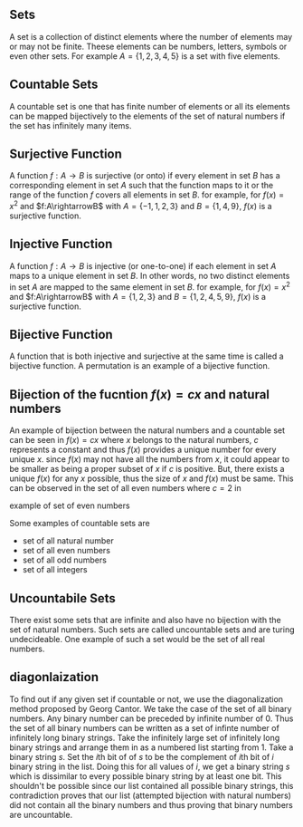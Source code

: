 ## Sets

A set is a collection of distinct elements where the number of elements may or may not be finite. Theese elements can be numbers, letters, symbols or even other sets. For example $A=\{1,2,3,4,5\}$ is a set with five elements.

## Countable Sets

A countable set is one that has finite number of elements or all its elements can be mapped bijectively to the elements of the set of natural numbers if the set has infinitely many items.

## Surjective Function

A function $f:A\rightarrow B$ is surjective (or onto) if every element in set $B$ has a corresponding element in set $A$ such that the function maps to it or the range of the function $f$ covers all elements in set $B$. for example, for $f(x)=x^2$ and $f:A\rightarrowB$ with $A=\{-1,1,2,3\}$ and $B=\{1,4,9\}$, $f(x)$ is a surjective function.

## Injective Function

A function $f:A\rightarrow B$ is injective (or one-to-one) if each element in set $A$ maps to a unique element in set $B$. In other words, no two distinct elements in set $A$ are mapped to the same element in set $B$. for example, for $f(x)=x^2$ and $f:A\rightarrowB$ with $A=\{1,2,3\}$ and $B=\{1,2,4,5,9\}$, $f(x)$ is a surjective function.

## Bijective Function

A function that is both injective and surjective at the same time is called a bijective function. A permutation is an example of a bijective function.

## Bijection of the fucntion $f(x)=cx$ and natural numbers
An example of bijection between the natural numbers and a countable set can be seen in $f(x)=cx$ where $x$ belongs to the natural numbers, $c$ represents a constant and thus $f(x)$ provides a unique number for every unique $x$. since $f(x)$ may not have all the numbers from $x$, it could appear to be smaller as being a proper subset of $x$ if $c$ is positive. But, there exists a unique $f(x)$ for any $x$ possible, thus the size of $x$ and $f(x)$ must be same. This can be observed in the set of all even numbers where $c=2$ in 

example of set of even numbers

Some examples of countable sets are
- set of all natural number
- set of all even numbers
- set of all odd numbers
- set of all integers

## Uncountabile Sets

There exist some sets that are infinite and also have no bijection with the set of natural numbers. Such sets are called uncountable sets and are turing undecideable. One example of such a set would be the set of all real numbers.

## diagonlaization

To find out if any given set if countable or not, we use the diagonalization method proposed by Georg Cantor. We take the case of the set of all binary numbers. Any binary number can be preceded by infinite number of $0$. Thus the set of all binary numbers can be written as a set of infinte number of infinitely long binary strings. Take the infinitely large set of infinitely long binary strings and arrange them in as a numbered list starting from $1$. Take a binary string $s$. Set the $i$th bit of of $s$ to be the complement of $i$th bit of $i$ binary string in the list. Doing this for all values of $i$, we get a binary string $s$ which is dissimilar to every possible binary string by at least one bit. This shouldn't be possible since our list contained all possible binary strings, this contradiction proves that our list (attempted bijection with natural numbers) did not contain all the binary numbers and thus proving that binary numbers are uncountable.